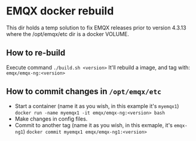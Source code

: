 # EMQX docker rebuild

This dir holds a temp solution to fix EMQX releases prior to version 4.3.13
where the /opt/emqx/etc dir is a docker VOLUME.

## How to re-build

Execute command `./build.sh <version>`
It'll rebuild a image, and tag with: `emqx/emqx-ng:<version>`

## How to commit changes in `/opt/emqx/etc`

* Start a container (name it as you wish, in this example it's `myemqx1`)
  `docker run -name myemqx1 -it emqx/emqx-ng:<version> bash`
* Make changes in config files.
* Commit to another tag (name it as you wish, in this exmaple, it's `emqx-ng1`)
  `docker commit myemqx1 emqx/emqx-ng1:<version>`
